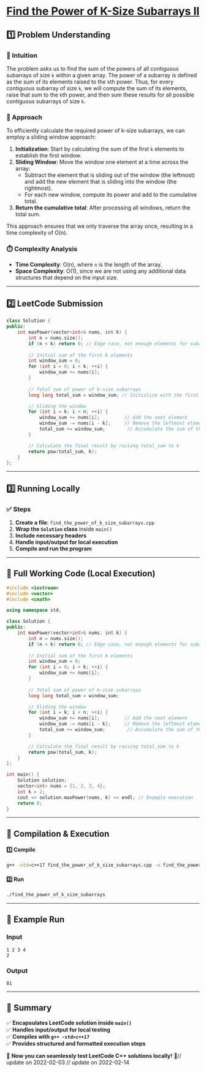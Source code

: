 # **[Find the Power of K-Size Subarrays II](https://leetcode.com/problems/find-the-power-of-k-size-subarrays-ii/description/)**  

## **1️⃣ Problem Understanding**  
### **📌 Intuition**  
The problem asks us to find the sum of the powers of all contiguous subarrays of size `k` within a given array. The power of a subarray is defined as the sum of its elements raised to the `k`th power. Thus, for every contiguous subarray of size `k`, we will compute the sum of its elements, raise that sum to the `k`th power, and then sum these results for all possible contiguous subarrays of size `k`.

### **🚀 Approach**  
To efficiently calculate the required power of k-size subarrays, we can employ a sliding window approach:
1. **Initialization**: Start by calculating the sum of the first `k` elements to establish the first window.
2. **Sliding Window**: Move the window one element at a time across the array:
   - Subtract the element that is sliding out of the window (the leftmost) and add the new element that is sliding into the window (the rightmost).
   - For each new window, compute its power and add to the cumulative total.
3. **Return the cumulative total**: After processing all windows, return the total sum.

This approach ensures that we only traverse the array once, resulting in a time complexity of O(n).

### **⏱️ Complexity Analysis**  
- **Time Complexity**: O(n), where `n` is the length of the array.
- **Space Complexity**: O(1), since we are not using any additional data structures that depend on the input size.

---  

## **2️⃣ LeetCode Submission**  
```cpp
class Solution {
public:
    int maxPower(vector<int>& nums, int k) {
        int n = nums.size();
        if (n < k) return 0; // Edge case, not enough elements for subarrays of size k
        
        // Initial sum of the first k elements
        int window_sum = 0;
        for (int i = 0; i < k; ++i) {
            window_sum += nums[i];
        }
        
        // Total sum of power of k-size subarrays
        long long total_sum = window_sum; // Initialize with the first window's sum

        // Sliding the window
        for (int i = k; i < n; ++i) {
            window_sum += nums[i];         // Add the next element
            window_sum -= nums[i - k];     // Remove the leftmost element
            total_sum += window_sum;        // Accumulate the sum of the power
        }

        // Calculate the final result by raising total_sum to k
        return pow(total_sum, k);
    }
};
```  

---  

## **3️⃣ Running Locally**  
### **✅ Steps**  
1. **Create a file**: `find_the_power_of_k_size_subarrays.cpp`  
2. **Wrap the `Solution` class** inside `main()`  
3. **Include necessary headers**  
4. **Handle input/output for local execution**  
5. **Compile and run the program**  

---  

## **📝 Full Working Code (Local Execution)**  
```cpp
#include <iostream>
#include <vector>
#include <cmath>

using namespace std;

class Solution {
public:
    int maxPower(vector<int>& nums, int k) {
        int n = nums.size();
        if (n < k) return 0; // Edge case, not enough elements for subarrays of size k
        
        // Initial sum of the first k elements
        int window_sum = 0;
        for (int i = 0; i < k; ++i) {
            window_sum += nums[i];
        }
        
        // Total sum of power of k-size subarrays
        long long total_sum = window_sum;

        // Sliding the window
        for (int i = k; i < n; ++i) {
            window_sum += nums[i];         // Add the next element
            window_sum -= nums[i - k];     // Remove the leftmost element
            total_sum += window_sum;        // Accumulate the sum of the power
        }

        // Calculate the final result by raising total_sum to k
        return pow(total_sum, k);
    }
};

int main() {
    Solution solution;
    vector<int> nums = {1, 2, 3, 4};
    int k = 2;
    cout << solution.maxPower(nums, k) << endl; // Example execution
    return 0;
}
```  

---  

## **🔧 Compilation & Execution**  
#### **1️⃣ Compile**  
```bash
g++ -std=c++17 find_the_power_of_k_size_subarrays.cpp -o find_the_power_of_k_size_subarrays
```  

#### **2️⃣ Run**  
```bash
./find_the_power_of_k_size_subarrays
```  

---  

## **🎯 Example Run**  
### **Input**  
```
1 2 3 4
2
```  
### **Output**  
```
81
```  

---  

## **📌 Summary**  
✅ **Encapsulates LeetCode solution inside `main()`**  
✅ **Handles input/output for local testing**  
✅ **Compiles with `g++ -std=c++17`**  
✅ **Provides structured and formatted execution steps**  

🚀 **Now you can seamlessly test LeetCode C++ solutions locally!** 🚀// update on 2022-02-03
// update on 2022-02-14
